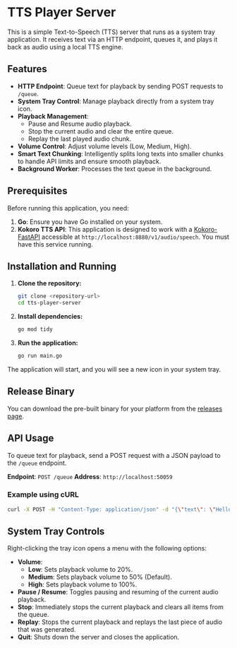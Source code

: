 # TTS Player Server

This is a simple Text-to-Speech (TTS) server that runs as a system tray application. It receives text via an HTTP endpoint, queues it, and plays it back as audio using a local TTS engine.

## Features

- **HTTP Endpoint**: Queue text for playback by sending POST requests to `/queue`.
- **System Tray Control**: Manage playback directly from a system tray icon.
- **Playback Management**:
    - Pause and Resume audio playback.
    - Stop the current audio and clear the entire queue.
    - Replay the last played audio chunk.
- **Volume Control**: Adjust volume levels (Low, Medium, High).
- **Smart Text Chunking**: Intelligently splits long texts into smaller chunks to handle API limits and ensure smooth playback.
- **Background Worker**: Processes the text queue in the background.

## Prerequisites

Before running this application, you need:

1.  **Go**: Ensure you have Go installed on your system.
2.  **Kokoro TTS API**: This application is designed to work with a [Kokoro-FastAPI](https://github.com/remsky/Kokoro-FastAPI) accessible at `http://localhost:8880/v1/audio/speech`. You must have this service running.

## Installation and Running

1.  **Clone the repository:**
    ```sh
    git clone <repository-url>
    cd tts-player-server
    ```

2.  **Install dependencies:**
    ```sh
    go mod tidy
    ```

3.  **Run the application:**
    ```sh
    go run main.go
    ```

The application will start, and you will see a new icon in your system tray.

## Release Binary

You can download the pre-built binary for your platform from the [releases page](https://github.com/rpfilomeno/tts-player-server/releases).

## API Usage

To queue text for playback, send a POST request with a JSON payload to the `/queue` endpoint.

**Endpoint**: `POST /queue`
**Address**: `http://localhost:50059`

### Example using cURL

```sh
curl -X POST -H "Content-Type: application/json" -d "{\"text\": \"Hello, world! This is a test.\"}" http://localhost:50059/queue
```

## System Tray Controls

Right-clicking the tray icon opens a menu with the following options:

- **Volume**:
    - **Low**: Sets playback volume to 20%.
    - **Medium**: Sets playback volume to 50% (Default).
    - **High**: Sets playback volume to 100%.
- **Pause / Resume**: Toggles pausing and resuming of the current audio playback.
- **Stop**: Immediately stops the current playback and clears all items from the queue.
- **Replay**: Stops the current playback and replays the last piece of audio that was generated.
- **Quit**: Shuts down the server and closes the application.

